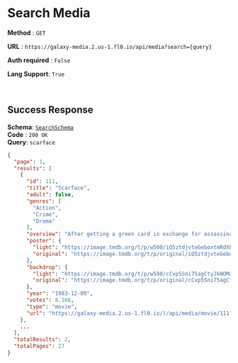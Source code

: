 # Search Media

**Method** : `GET`

**URL** : `https://galaxy-media.2.us-1.fl0.io/api/media?search={query}`

**Auth required** : `False`

**Lang Support**: `True` 

<br />

## Success Response

**Schema**: [`SearchSchema`](./schema.md#SearchSchema) <br />
**Code** : `200 OK` <br />
**Query**: `scarface`

```json
{
  "page": 1,
  "results": [
    {
      "id": 111,
      "title": "Scarface",
      "adult": false,
      "genres": [
        "Action",
        "Crime",
        "Drama"
      ],
      "overview": "After getting a green card in exchange for assassinating a Cuban government official, Tony Montana stakes a claim on the drug trade in Miami. Viciously murdering anyone who stands in his way, Tony eventually becomes the biggest drug lord in the state, controlling nearly all the cocaine that comes through Miami. But increased pressure from the police, wars with Colombian drug cartels and his own drug-fueled paranoia serve to fuel the flames of his eventual downfall.",
      "poster": {
        "light": "https://image.tmdb.org/t/p/w500/iQ5ztdjvteGeboxtmRdXEChJOHh.jpg",
        "original": "https://image.tmdb.org/t/p/original/iQ5ztdjvteGeboxtmRdXEChJOHh.jpg"
      },
      "backdrop": {
        "light": "https://image.tmdb.org/t/p/w500/cCvp5Sni75agCtyJkNOMapORUQV.jpg",
        "original": "https://image.tmdb.org/t/p/original/cCvp5Sni75agCtyJkNOMapORUQV.jpg"
      },
      "year": "1983-12-09",
      "votes": 8.166,
      "type": "movie",
      "url": "https://galaxy-media.2.us-1.fl0.io/)/api/media/movie/111?lang=en-US"
    },
    ...
  ],
  "totalResults": 2,
  "totalPages": 27
}
```
